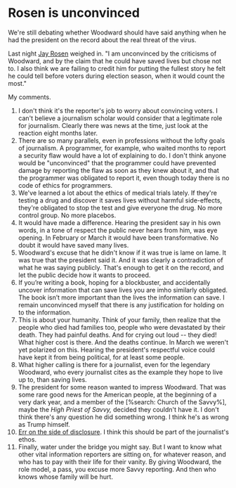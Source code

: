 # Rosen is unconvinced
We're still debating whether Woodward should have said anything when he had the president on the record about the real threat of the virus. 

Last night <a href="https://twitter.com/jayrosen_nyu/status/1304189572562268161">Jay Rosen</a> weighed in. "I am unconvinced by the criticisms of Woodward, and by the claim that he could have saved lives but chose not to. I also think we are failing to credit him for putting the fullest story he felt he could tell before voters during election season, when it would count the most." 

My comments.
1. I don't think it's the reporter's job to worry about convincing voters. I can't believe a journalism scholar would consider that a legitimate role for journalism. Clearly there was news at the time, just look at the reaction eight months later. 
2. There are so many parallels, even in professions without the lofty goals of journalism. A programmer, for example, who waited months to report a security flaw would have a lot of explaining to do. I don't think anyone would be "unconvinced" that the programmer could have prevented  damage by reporting the flaw as soon as they knew about it, and that the programmer was obligated to report it, even though today there is no code of ethics for programmers. 
3. We've learned a lot about the ethics of medical trials lately. If they're testing a drug and discover it saves lives without harmful side-effects, they're obligated to stop the test and give everyone the drug. No more control group. No more placebos.
4. It would have made a difference. Hearing the president say in his own words, in a tone of respect the public never hears from him, was eye opening. In February or March it would have been transformative. No doubt it would have saved many lives. 
5. Woodward's excuse that he didn't know if it was true is lame on lame. It was true that the president said it. And it was clearly a contradiction of what he was saying publicly. That's enough to get it on the record, and let the public decide how it wants to proceed. 
6. If you’re writing a book, hoping for a blockbuster, and accidentally uncover information that can save lives you are imho similarly obligated. The book isn’t more important than the lives the information can save. I remain unconvinced myself that there is any justification for holding on to the information. 
7. This is about your humanity. Think of your family, then realize that the people who died had families too, people who were devastated by their death. They had painful deaths. And for crying out loud -- they died! What higher cost is there. And the deaths continue. In March we weren't yet polarized on this. Hearing the president's respectful voice could have kept it from being political, for at least some people. 
8. What higher calling is there for a journalist, even for the legendary Woodward, who every journalist cites as the example they hope to live up to, than saving lives. 
9. The president for some reason wanted to impress Woodward. That was some rare good news for the American people, at the beginning of a very dark year, and a member of the [%search: Church of the Savvy%], maybe the <i>High Priest of Savvy, </i>decided they couldn't have it. I don't think there's any question he did something wrong. I think he's as wrong as Trump himself. 
10. <a href="http://scripting.com/2017/01/28/errOnTheSideOfDisclosure.html">Err on the side of disclosure</a>. I think this should be part of the journalist's ethos. 
11. Finally, water under the bridge you might say. But I want to know what other vital information reporters are sitting on, for whatever reason, and who has to pay with their life for their vanity. By giving Woodward, the role model, a pass, you excuse more Savvy reporting. And then who knows whose family will be hurt. 

